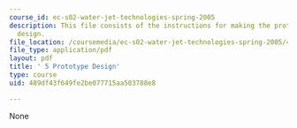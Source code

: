 ```yaml
---
course_id: ec-s02-water-jet-technologies-spring-2005
description: This file consists of the instructions for making the prototype of the
  design.
file_location: /coursemedia/ec-s02-water-jet-technologies-spring-2005/489df43f649fe2be077715aa503788e8_MITEC_S02S05_5_proto_desgn.pdf
file_type: application/pdf
layout: pdf
title: ' 5 Prototype Design'
type: course
uid: 489df43f649fe2be077715aa503788e8

---
```

None
